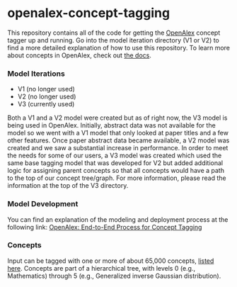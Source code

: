 # openalex-concept-tagging

This repository contains all of the code for getting the [OpenAlex](https://openalex.org) concept tagger up and running. Go into the model iteration directory (V1 or V2) to find a more detailed explanation of how to use this repository. To learn more about concepts in OpenAlex, check out [the docs](https://docs.openalex.org/about-the-data/concept). 

### Model Iterations
* V1 (no longer used)
* V2 (no longer used)
* V3 (currently used)

Both a V1 and a V2 model were created but as of right now, the V3 model is being used in OpenAlex. Initially, abstract data was not available for the model so we went with a V1 model that only looked at paper titles and a few other features. Once paper abstract data became available, a V2 model was created and we saw a substantial increase in performance. In order to meet the needs for some of our users, a V3 model was created which used the same base tagging model that was developed for V2 but added additional logic for assigning parent concepts so that all concepts would have a path to the top of our concept tree/graph. For more information, please read the information at the top of the V3 directory.

### Model Development
You can find an explanation of the modeling and deployment process at the following link:
[OpenAlex: End-to-End Process for Concept Tagging](https://docs.google.com/document/d/1q3jBlEexskCZaSafFDMEEY3naTeyd7GS/edit?usp=sharing&ouid=112616748913247881031&rtpof=true&sd=true)

### Concepts
Input can be tagged with one or more of about 65,000 concepts, [listed here](https://docs.google.com/spreadsheets/d/1LBFHjPt4rj_9r0t0TTAlT68NwOtNH8Z21lBMsJDMoZg/edit?usp=sharing). Concepts are part of a hierarchical tree, with levels 0 (e.g., Mathematics) through 5 (e.g., Generalized inverse Gaussian distribution). 
